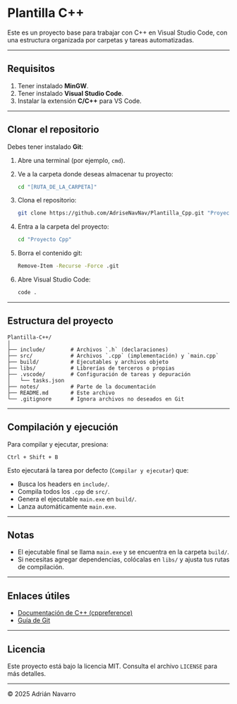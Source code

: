 # Plantilla C++

Este es un proyecto base para trabajar con C++ en Visual Studio Code, con una estructura organizada por carpetas y tareas automatizadas.

---

## Requisitos

1. Tener instalado **MinGW**.
2. Tener instalado **Visual Studio Code**.
3. Instalar la extensión **C/C++** para VS Code.

---

## Clonar el repositorio

Debes tener instalado **Git**:

1. Abre una terminal (por ejemplo, `cmd`).
2. Ve a la carpeta donde deseas almacenar tu proyecto:

   ```bash
   cd "[RUTA_DE_LA_CARPETA]"
   ```
3. Clona el repositorio:

   ```bash
   git clone https://github.com/AdriseNavNav/Plantilla_Cpp.git "Proyecto Cpp"
   ```
4. Entra a la carpeta del proyecto:

   ```bash
   cd "Proyecto Cpp"
   ```
5. Borra el contenido git:

   ```bash
   Remove-Item -Recurse -Force .git
   ```
6. Abre Visual Studio Code:

   ```bash
   code .
   ```

---

## Estructura del proyecto

```text
Plantilla-C++/
│
├── include/        # Archivos `.h` (declaraciones)
├── src/            # Archivos `.cpp` (implementación) y `main.cpp`
├── build/          # Ejecutables y archivos objeto
├── libs/           # Librerías de terceros o propias
├── .vscode/        # Configuración de tareas y depuración
│   └── tasks.json
├── notes/          # Parte de la documentación
├── README.md       # Este archivo
└── .gitignore      # Ignora archivos no deseados en Git
```

---

## Compilación y ejecución

Para compilar y ejecutar, presiona:

```text
Ctrl + Shift + B
```

Esto ejecutará la tarea por defecto (`Compilar y ejecutar`) que:

* Busca los headers en `include/`.
* Compila todos los `.cpp` de `src/`.
* Genera el ejecutable `main.exe` en `build/`.
* Lanza automáticamente `main.exe`.

---

## Notas

* El ejecutable final se llama `main.exe` y se encuentra en la carpeta `build/`.
* Si necesitas agregar dependencias, colócalas en `libs/` y ajusta tus rutas de compilación.

---

## Enlaces útiles

* [Documentación de C++ (cppreference)](https://en.cppreference.com/)
* [Guía de Git](https://git-scm.com/doc)

---

## Licencia

Este proyecto está bajo la licencia MIT. Consulta el archivo `LICENSE` para más detalles.

---

© 2025 Adrián Navarro
